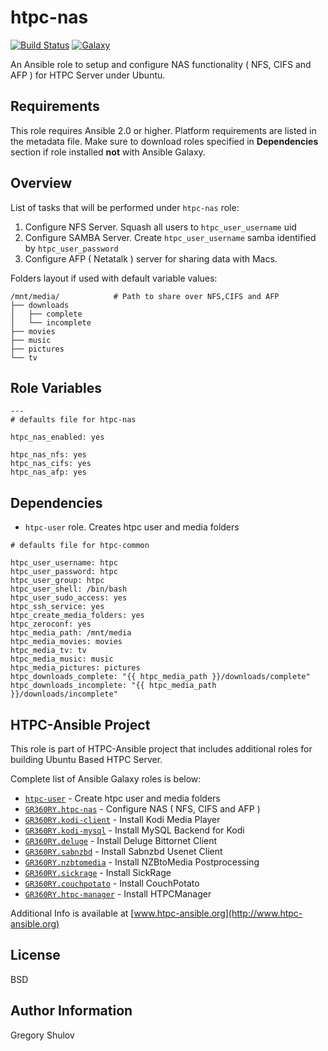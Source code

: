 htpc-nas
===========
[![Build Status](https://travis-ci.org/GR360RY/ansible-role-htpc-nas.svg?branch=master)](https://travis-ci.org/GR360RY/ansible-role-htpc-nas) [![Galaxy](http://img.shields.io/badge/galaxy-GR360RY.htpc--nas-green.svg)](https://galaxy.ansible.com/GR360RY/htpc-nas/)

An Ansible role to setup and configure NAS functionality ( NFS, CIFS and AFP ) for HTPC Server under Ubuntu.

Requirements
------------

This role requires Ansible 2.0 or higher. Platform requirements are listed in the metadata file.
Make sure to download roles specified in **Dependencies** section if role installed **not** with Ansible Galaxy.

Overview
--------

List of tasks that will be performed under `htpc-nas` role:

1. Configure NFS Server. Squash all users to `htpc_user_username` uid
2. Configure SAMBA Server. Create `htpc_user_username` samba identified by `htpc_user_password`
3. Configure AFP ( Netatalk ) server for sharing data with Macs.

Folders layout if used with default variable values:

```
/mnt/media/            # Path to share over NFS,CIFS and AFP
├── downloads               
│   ├── complete
│   └── incomplete
├── movies
├── music
├── pictures
└── tv
```

Role Variables
--------------

```
---
# defaults file for htpc-nas

htpc_nas_enabled: yes

htpc_nas_nfs: yes
htpc_nas_cifs: yes
htpc_nas_afp: yes
```

Dependencies
------------

* `htpc-user` role. Creates htpc user and media folders

```
# defaults file for htpc-common

htpc_user_username: htpc
htpc_user_password: htpc
htpc_user_group: htpc
htpc_user_shell: /bin/bash
htpc_user_sudo_access: yes
htpc_ssh_service: yes
htpc_create_media_folders: yes
htpc_zeroconf: yes
htpc_media_path: /mnt/media
htpc_media_movies: movies
htpc_media_tv: tv
htpc_media_music: music
htpc_media_pictures: pictures
htpc_downloads_complete: "{{ htpc_media_path }}/downloads/complete"
htpc_downloads_incomplete: "{{ htpc_media_path }}/downloads/incomplete"
```

HTPC-Ansible Project
--------------------

This role is part of HTPC-Ansible project that includes additional roles for building Ubuntu Based HTPC Server.

Complete list of Ansible Galaxy roles is below:

- [`htpc-user`](https://galaxy.ansible.com/GR360RY/htpc-common) - Create htpc user and media folders
- [`GR360RY.htpc-nas`](https://galaxy.ansible.com/GR360RY/htpc-nas) - Configure NAS ( NFS, CIFS and AFP )
- [`GR360RY.kodi-client`](https://galaxy.ansible.com/GR360RY/kodi-client) - Install Kodi Media Player
- [`GR360RY.kodi-mysql`](https://galaxy.ansible.com/GR360RY/kodi-mysql) - Install MySQL Backend for Kodi
- [`GR360RY.deluge`](https://galaxy.ansible.com/GR360RY/deluge) - Install Deluge Bittornet Client
- [`GR360RY.sabnzbd`](https://galaxy.ansible.com/GR360RY/sabnzbd) - Install Sabnzbd Usenet Client
- [`GR360RY.nzbtomedia`](https://galaxy.ansible.com/GR360RY/nzbtomedia) - Install NZBtoMedia Postprocessing
- [`GR360RY.sickrage`](https://galaxy.ansible.com/GR360RY/sickrage) - Install SickRage
- [`GR360RY.couchpotato`](https://galaxy.ansible.com/GR360RY/couchpotato) - Install CouchPotato
- [`GR360RY.htpc-manager`](https://galaxy.ansible.com/GR360RY/htpc-manager) - Install HTPCManager

Additional Info is available at [www.htpc-ansible.org](http://www.htpc-ansible.org)

License
-------

BSD

Author Information
------------------

Gregory Shulov